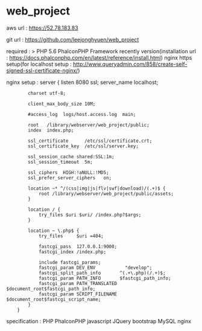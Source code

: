 # web_project

aws url : https://52.78.183.83

git url : https://github.com/leejonghyuen/web_project

required : 
	> PHP 5.6
	PhalconPHP Framework recently version(installation url : https://docs.phalconphp.com/en/latest/reference/install.html)
	nginx
	https setup(for localhost setup : http://www.queryadmin.com/858/create-self-signed-ssl-certificate-nginx/)

nginx setup : 
	    server {
	        listen       8080 ssl;
	        server_name  localhost;

	        charset utf-8;

	        client_max_body_size 10M;

	        #access_log  logs/host.access.log  main;

	        root   /library/webserver/web_project/public;
	        index  index.php;

	        ssl_certificate      /etc/ssl/certificate.crt;
	        ssl_certificate_key  /etc/ssl/server.key;
	     
	        ssl_session_cache shared:SSL:1m;
	        ssl_session_timeout  5m;
	     
	        ssl_ciphers  HIGH:!aNULL:!MD5;
	        ssl_prefer_server_ciphers   on;

	        location ~* ^/(css|img|js|flv|swf|download)/(.+)$ {
		        root /library/webserver/web_project/public/assets;
		    }

	        location / {
	            try_files $uri $uri/ /index.php?$args;
	        }

	        location ~ \.php$ {
	            try_files     $uri =404;

	            fastcgi_pass  127.0.0.1:9000;
	            fastcgi_index /index.php;

	            include fastcgi_params;
	            fastcgi_param DEV_ENV           "develop";
	            fastcgi_split_path_info       ^(.+\.php)(/.+)$;
	            fastcgi_param PATH_INFO       $fastcgi_path_info;
	            fastcgi_param PATH_TRANSLATED $document_root$fastcgi_path_info;
	            fastcgi_param SCRIPT_FILENAME $document_root$fastcgi_script_name;
	        }
	    }

specification :
	PHP
	PhalconPHP
	javascript
	JQuery
	bootstrap
	MySQL
	nginx
